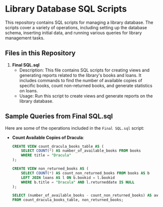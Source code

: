 # Library Database SQL Scripts

This repository contains SQL scripts for managing a library database. The scripts cover a variety of operations, including setting up the database schema, inserting initial data, and running various queries for library management tasks.

## Files in this Repository

1. **Final SQL.sql**
   - Description: This file contains SQL scripts for creating views and generating reports related to the library's books and loans. It includes commands to find the number of available copies of specific books, count non-returned books, and generate statistics on loans.
   - Usage: Run this script to create views and generate reports on the library database.

## Sample Queries from Final SQL.sql

Here are some of the operations included in the `Final SQL.sql` script:

- **Count Available Copies of Dracula**:
  ```sql
  CREATE VIEW count_dracula_books_table AS (
      SELECT COUNT(*) AS number_of_available_books FROM books
      WHERE title = "Dracula"
  );

  CREATE VIEW non_returned_books AS (
      SELECT COUNT(*) AS count_non_returned_books FROM books AS b
      LEFT JOIN loans AS l ON b.bookid = l.bookid
      WHERE b.title = "Dracula" AND l.returneddate IS NULL
  );

  SELECT (number_of_available_books - count_non_returned_books) AS available_dracula_copies
  FROM count_dracula_books_table, non_returned_books;
